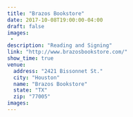 ```yaml
---
title: "Brazos Bookstore"
date: 2017-10-08T19:00:00-04:00
draft: false
images:
 - 
description: "Reading and Signing"
link: "http://www.brazosbookstore.com/"
show_time: true
venue:
  address: "2421 Bissonnet St."
  city: "Houston"
  name: "Brazos Bookstore"
  state: "TX"
  zip: "77005"
images:
---
```

